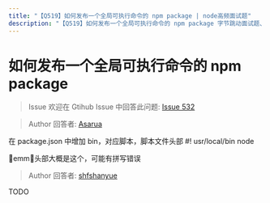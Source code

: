 ```yaml
---
title: "【Q519】如何发布一个全局可执行命令的 npm package | node高频面试题"
description: "【Q519】如何发布一个全局可执行命令的 npm package 字节跳动面试题、阿里腾讯面试题、美团小米面试题。"
---
```


# 如何发布一个全局可执行命令的 npm package

> Issue
> 欢迎在 Gtihub Issue 中回答此问题: [Issue 532](https://github.com/shfshanyue/Daily-Question/issues/532)

> Author
> 回答者: [Asarua](https://github.com/Asarua)

在 package.json 中增加 bin，对应脚本，脚本文件头部
#! usr/local/bin node

emm，头部大概是这个，可能有拼写错误

> Author
> 回答者: [shfshanyue](https://github.com/shfshanyue)

TODO
